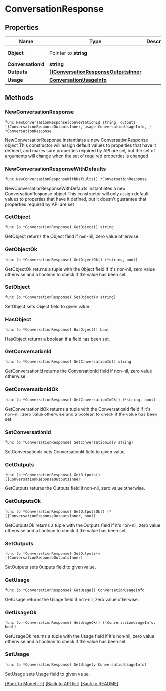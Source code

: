 # ConversationResponse

## Properties

Name | Type | Description | Notes
------------ | ------------- | ------------- | -------------
**Object** | Pointer to **string** |  | [optional] [default to "conversation.response"]
**ConversationId** | **string** |  | 
**Outputs** | [**[]ConversationResponseOutputsInner**](ConversationResponseOutputsInner.md) |  | 
**Usage** | [**ConversationUsageInfo**](ConversationUsageInfo.md) |  | 

## Methods

### NewConversationResponse

`func NewConversationResponse(conversationId string, outputs []ConversationResponseOutputsInner, usage ConversationUsageInfo, ) *ConversationResponse`

NewConversationResponse instantiates a new ConversationResponse object
This constructor will assign default values to properties that have it defined,
and makes sure properties required by API are set, but the set of arguments
will change when the set of required properties is changed

### NewConversationResponseWithDefaults

`func NewConversationResponseWithDefaults() *ConversationResponse`

NewConversationResponseWithDefaults instantiates a new ConversationResponse object
This constructor will only assign default values to properties that have it defined,
but it doesn't guarantee that properties required by API are set

### GetObject

`func (o *ConversationResponse) GetObject() string`

GetObject returns the Object field if non-nil, zero value otherwise.

### GetObjectOk

`func (o *ConversationResponse) GetObjectOk() (*string, bool)`

GetObjectOk returns a tuple with the Object field if it's non-nil, zero value otherwise
and a boolean to check if the value has been set.

### SetObject

`func (o *ConversationResponse) SetObject(v string)`

SetObject sets Object field to given value.

### HasObject

`func (o *ConversationResponse) HasObject() bool`

HasObject returns a boolean if a field has been set.

### GetConversationId

`func (o *ConversationResponse) GetConversationId() string`

GetConversationId returns the ConversationId field if non-nil, zero value otherwise.

### GetConversationIdOk

`func (o *ConversationResponse) GetConversationIdOk() (*string, bool)`

GetConversationIdOk returns a tuple with the ConversationId field if it's non-nil, zero value otherwise
and a boolean to check if the value has been set.

### SetConversationId

`func (o *ConversationResponse) SetConversationId(v string)`

SetConversationId sets ConversationId field to given value.


### GetOutputs

`func (o *ConversationResponse) GetOutputs() []ConversationResponseOutputsInner`

GetOutputs returns the Outputs field if non-nil, zero value otherwise.

### GetOutputsOk

`func (o *ConversationResponse) GetOutputsOk() (*[]ConversationResponseOutputsInner, bool)`

GetOutputsOk returns a tuple with the Outputs field if it's non-nil, zero value otherwise
and a boolean to check if the value has been set.

### SetOutputs

`func (o *ConversationResponse) SetOutputs(v []ConversationResponseOutputsInner)`

SetOutputs sets Outputs field to given value.


### GetUsage

`func (o *ConversationResponse) GetUsage() ConversationUsageInfo`

GetUsage returns the Usage field if non-nil, zero value otherwise.

### GetUsageOk

`func (o *ConversationResponse) GetUsageOk() (*ConversationUsageInfo, bool)`

GetUsageOk returns a tuple with the Usage field if it's non-nil, zero value otherwise
and a boolean to check if the value has been set.

### SetUsage

`func (o *ConversationResponse) SetUsage(v ConversationUsageInfo)`

SetUsage sets Usage field to given value.



[[Back to Model list]](../README.md#documentation-for-models) [[Back to API list]](../README.md#documentation-for-api-endpoints) [[Back to README]](../README.md)


